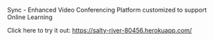 Sync - Enhanced Video Conferencing Platform customized to support Online Learning

Click here to try it out: https://salty-river-80456.herokuapp.com/
